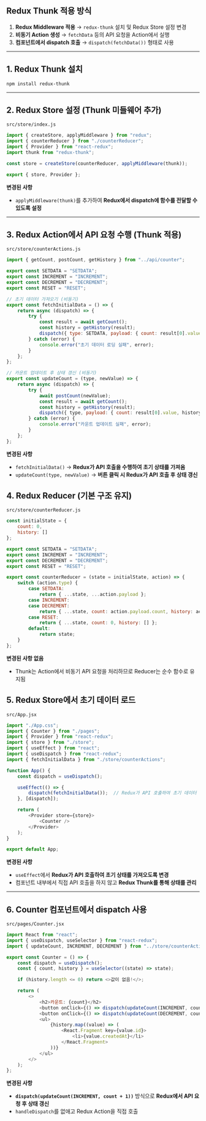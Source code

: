 ## **Redux Thunk 적용 방식**
1. **Redux Middleware 적용** → `redux-thunk` 설치 및 Redux Store 설정 변경  
2. **비동기 Action 생성** → `fetchData` 등의 API 요청을 Action에서 실행  
3. **컴포넌트에서 dispatch 호출** → `dispatch(fetchData())` 형태로 사용  

---

## **1. Redux Thunk 설치**

```sh
npm install redux-thunk
```

---

## **2. Redux Store 설정 (Thunk 미들웨어 추가)**  

`src/store/index.js`  

```js
import { createStore, applyMiddleware } from "redux";
import { counterReducer } from "./counterReducer";
import { Provider } from "react-redux";
import thunk from "redux-thunk";

const store = createStore(counterReducer, applyMiddleware(thunk));

export { store, Provider };
```

**변경된 사항**  
- `applyMiddleware(thunk)`를 추가하여 **Redux에서 dispatch에 함수를 전달할 수 있도록 설정**  

---

## **3. Redux Action에서 API 요청 수행 (Thunk 적용)**

`src/store/counterActions.js`  

```js
import { getCount, postCount, getHistory } from "../api/counter";

export const SETDATA = "SETDATA";
export const INCREMENT = "INCREMENT";
export const DECREMENT = "DECREMENT";
export const RESET = "RESET";

// 초기 데이터 가져오기 (비동기)
export const fetchInitialData = () => {
    return async (dispatch) => {
        try {
            const result = await getCount();
            const history = getHistory(result);
            dispatch({ type: SETDATA, payload: { count: result[0].value, history } });
        } catch (error) {
            console.error("초기 데이터 로딩 실패", error);
        }
    };
};

// 카운트 업데이트 후 상태 갱신 (비동기)
export const updateCount = (type, newValue) => {
    return async (dispatch) => {
        try {
            await postCount(newValue);
            const result = await getCount();
            const history = getHistory(result);
            dispatch({ type, payload: { count: result[0].value, history } });
        } catch (error) {
            console.error("카운트 업데이트 실패", error);
        }
    };
};
```

**변경된 사항** 

- `fetchInitialData()` → **Redux가 API 호출을 수행하여 초기 상태를 가져옴**  
- `updateCount(type, newValue)` → **버튼 클릭 시 Redux가 API 호출 후 상태 갱신**  

## **4. Redux Reducer (기본 구조 유지)**
`src/store/counterReducer.js`
```js
const initialState = {
    count: 0,
    history: []
};

export const SETDATA = "SETDATA";
export const INCREMENT = "INCREMENT";
export const DECREMENT = "DECREMENT";
export const RESET = "RESET";

export const counterReducer = (state = initialState, action) => {
    switch (action.type) {
        case SETDATA:
            return { ...state, ...action.payload };
        case INCREMENT:
        case DECREMENT:
            return { ...state, count: action.payload.count, history: action.payload.history };
        case RESET:
            return { ...state, count: 0, history: [] };
        default:
            return state;
    }
};
```

**변경된 사항 없음**  
- Thunk는 Action에서 비동기 API 요청을 처리하므로 Reducer는 순수 함수로 유지됨  

## **5. Redux Store에서 초기 데이터 로드**
`src/App.jsx`
```js
import "./App.css";
import { Counter } from "./pages";
import { Provider } from "react-redux";
import { store } from "./store";
import { useEffect } from "react";
import { useDispatch } from "react-redux";
import { fetchInitialData } from "./store/counterActions";

function App() {
    const dispatch = useDispatch();

    useEffect(() => {
        dispatch(fetchInitialData());  // Redux가 API 호출하여 초기 데이터 로드
    }, [dispatch]);

    return (
        <Provider store={store}>
            <Counter />
        </Provider>
    );
}

export default App;
```

**변경된 사항**  

- `useEffect`에서 **Redux가 API 호출하여 초기 상태를 가져오도록 변경**  
- 컴포넌트 내부에서 직접 API 호출을 하지 않고 **Redux Thunk를 통해 상태를 관리**  

---

## 6. Counter 컴포넌트에서 dispatch 사용

`src/pages/Counter.jsx`  

```js
import React from "react";
import { useDispatch, useSelector } from "react-redux";
import { updateCount, INCREMENT, DECREMENT } from "../store/counterActions";

export const Counter = () => {
    const dispatch = useDispatch();
    const { count, history } = useSelector((state) => state);

    if (history.length <= 0) return <>값이 없음!</>;

    return (
        <>
            <h2>카운트: {count}</h2>
            <button onClick={() => dispatch(updateCount(INCREMENT, count + 1))}>+</button>
            <button onClick={() => dispatch(updateCount(DECREMENT, count - 1))}>-</button>
            <ul>
                {history.map((value) => (
                    <React.Fragment key={value.id}>
                        <li>{value.createdAt}</li>
                    </React.Fragment>
                ))}
            </ul>
        </>
    );
};
```
**변경된 사항**  

- **`dispatch(updateCount(INCREMENT, count + 1))`** 방식으로 **Redux에서 API 요청 후 상태 갱신**  
- `handleDispatch`를 없애고 Redux Action을 직접 호출  
